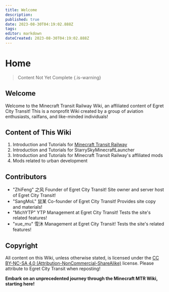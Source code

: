 ```yaml
---
title: Welcome
description: 
published: true
date: 2023-08-30T04:19:02.888Z
tags: 
editor: markdown
dateCreated: 2023-08-30T04:19:02.888Z
---
```


# Home
> Content Not Yet Complete
{.is-warning}

## Welcome
Welcome to the Minecraft Transit Railway Wiki, an affiliated content of Egret City Transit! This is a nonprofit Wiki created by a group of aviation enthusiasts, railfans, and like-minded individuals!

## Content of This Wiki
1. Introduction and Tutorials for [Minecraft Transit Railway](https://www.mcmod.cn/class/2157.html)
2. Introduction and Tutorials for StarrySkyMinecraftLauncher
3. Introduction and Tutorials for Minecraft Transit Railway's affiliated mods
4. Mods related to urban development

## Contributors
- "ZhiFeng" 之风
  Founder of Egret City Transit! Site owner and server host of Egret City Transit!
- "SangMoL" 鼠某
  Co-founder of Egret City Transit! Provides site copy and materials!
- "MichYTP" YTP
  Management at Egret City Transit! Tests the site's related features!
- "xue_mu" 雪沐
  Management at Egret City Transit! Tests the site's related features!

## Copyright
All content on this Wiki, unless otherwise stated, is licensed under the [CC BY-NC-SA 4.0 (Attribution-NonCommercial-ShareAlike)](https://creativecommons.org/licenses/by-nc-sa/4.0/) license. Please attribute to Egret City Transit when reposting!

**Embark on an unprecedented journey through the Minecraft MTR Wiki, starting here!**
